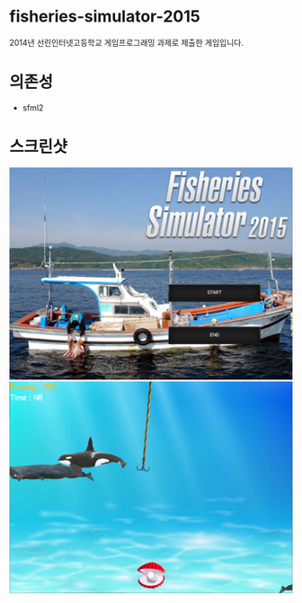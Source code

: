 # fisheries-simulator-2015
2014년 선린인터넷고등학교 게임프로그래밍 과제로 제출한 게임입니다.

# 의존성
* sfml2

# 스크린샷
![screen1](https://raw.githubusercontent.com/thegreatkwanghyeon/fisheries-simulator-2015/master/img/screen1.png)
![screen2](https://raw.githubusercontent.com/thegreatkwanghyeon/fisheries-simulator-2015/master/img/screen2.png)
